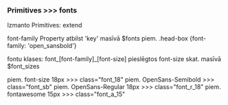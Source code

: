 ### Primitives >>> fonts

Izmanto Primitives:
extend

font-family Property atbilst 'key' masīvā $fonts
piem.  .head-box {font-family: 'open_sansbold'}

fontu klases: font_[font-family]_[font-size]
pieslēgtos font-size skat. masīvā $font_sizes

piem. font-size 18px >>> class="font_18"
piem. OpenSans-Semibold >>> class="font_sb"
piem. OpenSans-Regular 18px >>> class="font_r_18"
piem. fontawesome 15px >>> class="font_a_15"
